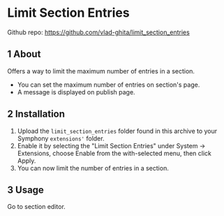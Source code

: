 Limit Section Entries
==============

Github repo: <https://github.com/vlad-ghita/limit_section_entries>

## 1 About ##

Offers a way to limit the maximum number of entries in a section.

* You can set the maximum number of entries on section's page.
* A message is displayed on publish page.


## 2 Installation ##

1. Upload the `limit_section_entries` folder found in this archive to your Symphony `extensions'` folder.
2. Enable it by selecting the "Limit Section Entries" under System -> Extensions, choose Enable from the with-selected menu, then click Apply.
3. You can now limit the number of entries in a section.


## 3 Usage ##

Go to section editor.
